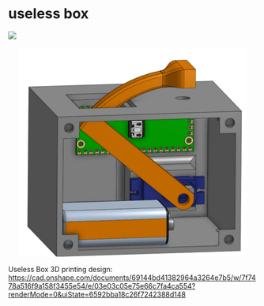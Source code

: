 # useless box
![](screenshots/UselessBox.gif)

<p align="center">
  <img width="460" src="/screenshots/Useless Box.jpg">
</p>

Useless Box 3D printing design: https://cad.onshape.com/documents/69144bd41382964a3264e7b5/w/7f7478a516f9a158f3455e54/e/03e03c05e75e66c7fa4ca554?renderMode=0&uiState=6592bba18c26f7242388d148
